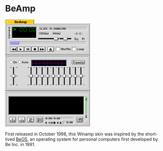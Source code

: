 # BeAmp

![Screenshot](https://raw.githubusercontent.com/whyeye/BeAmp/master/screenshot.gif)

First released in October 1998, this Winamp skin was inspired by the short-lived [BeOS](https://www.wikiwand.com/en/BeOS), an operating system for personal computers first developed by Be Inc. in 1991.
